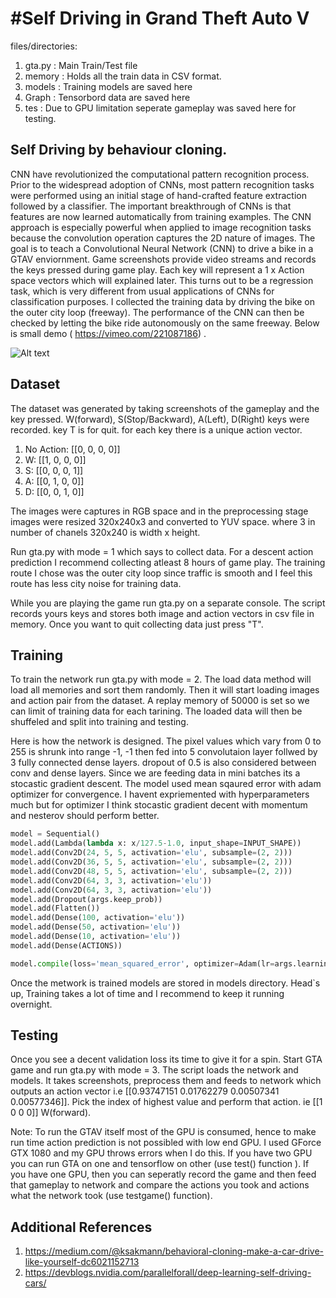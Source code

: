#Self Driving in Grand Theft Auto V 
==================================

files/directories:
1. gta.py : Main Train/Test file
2. memory : Holds all the train data in CSV format.
3. models : Training models are saved here
4. Graph  : Tensorbord data are saved here
5. tes    : Due to GPU limitation seperate gameplay was saved here for testing.


## Self Driving by behaviour cloning.
CNN have revolutionized the computational pattern recognition process. Prior to the widespread adoption of CNNs, most pattern recognition tasks were performed using an initial stage of hand-crafted feature extraction followed by a classifier. The important breakthrough of CNNs is that features are now learned  automatically from training examples. The CNN approach is especially powerful when applied to image recognition tasks because the convolution operation captures the 2D nature of images. The goal is to teach a Convolutional Neural Network (CNN) to drive a bike in a GTAV enviornment. Game screenshots provide video streams and records the keys pressed during game play. Each key will represent a 1 x Action space vectors which will explained later. This turns out to be a regression task, which is very different from usual applications of CNNs for classification purposes. I collected the training data by driving the bike on the outer city loop (freeway). The performance of the CNN can then be checked by letting the bike ride autonomously on the same freeway. Below is small demo ( https://vimeo.com/221087186) .

![Alt text](images/gta.gif?raw=true "GTA Self drive")

## Dataset

The dataset was generated by taking screenshots of the gameplay and the key pressed.
W(forward), S(Stop/Backward), A(Left), D(Right) keys were recorded. key T is for quit.
for each key there is a unique action vector.
1. No Action: [[0, 0, 0, 0]]
2. W:         [[1, 0, 0, 0]]
3. S:         [[0, 0, 0, 1]]
4. A:         [[0, 1, 0, 0]]
5. D:         [[0, 0, 1, 0]]

The images were captures in RGB space and in the preprocessing stage images were resized 320x240x3 and converted to YUV space.
where 3 in number of chanels 320x240 is width x height.

Run gta.py with mode = 1 which says to collect data. For a descent action prediction I recommend collecting atleast 8 hours of game play. The training route I chose was the outer city loop since traffic is smooth and I feel this route has less city noise for training data.

While you are playing the game run gta.py on a separate console. The script records yours keys and stores both image and action vectors in csv file in memory. Once you want to quit collecting data just press "T".

## Training
To train the network run gta.py with mode = 2. The load data method will load all memories and sort them randomly. Then it will start loading images and action pair from the dataset. A replay memory of 50000 is set so we can limit of training data for each tarining.
The loaded data will then be shuffeled and split into training and testing.

Here is how the network is designed. The pixel values which vary from 0 to 255 is shrunk into range -1, -1 then fed into 5 convolutaion layer follwed by 3 fully connected dense layers. dropout of 0.5 is also considered between conv and dense layers. Since we are feeding data in mini batches its a stocastic gradient descent. The model used mean sqaured error with adam optimizer for convergence. I havent expriemented with hyperparameters much but for optimizer I think stocastic gradient decent with momentum and nesterov should perform better.

```python
model = Sequential()
model.add(Lambda(lambda x: x/127.5-1.0, input_shape=INPUT_SHAPE))
model.add(Conv2D(24, 5, 5, activation='elu', subsample=(2, 2)))
model.add(Conv2D(36, 5, 5, activation='elu', subsample=(2, 2)))
model.add(Conv2D(48, 5, 5, activation='elu', subsample=(2, 2)))
model.add(Conv2D(64, 3, 3, activation='elu'))
model.add(Conv2D(64, 3, 3, activation='elu'))
model.add(Dropout(args.keep_prob))
model.add(Flatten())
model.add(Dense(100, activation='elu'))
model.add(Dense(50, activation='elu'))
model.add(Dense(10, activation='elu'))
model.add(Dense(ACTIONS))

model.compile(loss='mean_squared_error', optimizer=Adam(lr=args.learning_rate))
``` 
Once the metwork is trained models are stored in models directory. Head`s up, Training takes a lot of time and I recommend to keep it running overnight.

## Testing

Once you see a decent validation loss its time to give it for a spin. Start GTA game and run gta.py with mode = 3. The script loads the network and models. It takes screenshots, preprocess them and feeds to network which outputs an action vector i.e [[0.93747151 0.01762279 0.00507341 0.00577346]]. Pick the index of highest value and perform that action. ie [[1 0 0 0]] W(forward).

Note: To run the GTAV itself most of the GPU is consumed, hence to make run time action prediction is not possibled with low end GPU.
I used GForce GTX 1080 and my GPU throws errors when I do this.
If you have two GPU you can run GTA on one and tensorflow on other (use test() function ). If you have one GPU, then you can seperatly record the game and then feed that gameplay to network and compare the actions you took and actions what the network took (use testgame() function). 

## Additional References
1. https://medium.com/@ksakmann/behavioral-cloning-make-a-car-drive-like-yourself-dc6021152713
2. https://devblogs.nvidia.com/parallelforall/deep-learning-self-driving-cars/
